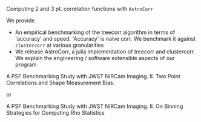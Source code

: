 Computing 2 and 3 pt. correlation functions with `AstroCorr`

We provide
- An empirical benchmarking of the treecorr algorithm in terms of 'accuracy' and speed. 'Accuracy' is naive corr. We benchmark it against `clustercorr` at various granularities
- We release AstroCorr, a julia implementation of treecorr and clustercorr. We explain the engineering / software extensible aspects of our program


A PSF Benchmarking Study with JWST NIRCam Imaging. II. Two Point Correlations and Shape Measurement Bias.

or

A PSF Benchmarking Study with JWST NIRCam Imaging. II. On Binning Strategies for Computing Rho Statistics
